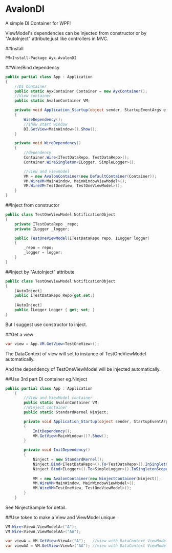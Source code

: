 # AvalonDI
A simple DI Container for WPF!

ViewModel's dependencies can be injected from constructor or by "AutoInject" attribute,just like controllers in MVC.

##Install
```  
PM>Install-Package Ayx.AvalonDI
```

##Wire/Bind dependency
```C#
public partial class App : Application
{
    //DI Container
    public static AyxContainer Container = new AyxContainer();
    //View container
    public static AvalonContainer VM;

    private void Application_Startup(object sender, StartupEventArgs e)
    {
        WireDependency();
        //show start window
        DI.GetView<MainWindow>().Show();
    }

    private void WireDependency()
    {
        //dependency
        Container.Wire<ITestDataRepo, TestDataRepo>();
        Container.WireSingleton<ILogger, SimpleLogger>();

        //view and viewmodel
        VM = new AvalonContainer(new DefaultContainer(Container));
        VM.WireVM<MainWindow, MainWindowViewModel>();
        VM.WireVM<TestOneView, TestOneViewModel>();
    }
}
```
##Inject from constructor
```C#
public class TestOneViewModel:NotificationObject
{
    private ITestDataRepo _repo;
    private ILogger _logger;

    public TestOneViewModel(ITestDataRepo repo, ILogger logger)
    {
        _repo = repo;
        _logger = logger;
    }
}
```

##Inject by "AutoInject" attribute
```C#
public class TestOneViewModel:NotificationObject
{
    [AutoInject]
    public ITestDataRepo Repo{get;set;}
    
    [AutoInject]
    public ILogger Logger { get; set; }
}
```
But I suggest use constructor to inject.

##Get a view
```C#
var view = App.VM.GetView<TestOneView>();
```
The DataContext of view will set to instance of TestOneViewModel automatically.

And the dependency of TestOneViewModel will be injected automatically.

##Use 3rd part DI container eg.Ninject
```C#
public partial class App : Application
    {
        //View and ViewModel container
        public static AvalonContainer VM;
        //Ninject container
        public static StandardKernel Ninject;

        private void Application_Startup(object sender, StartupEventArgs e)
        {
            InitDependency();
            VM.GetView<MainWindow>()?.Show();
        }

        private void InitDependency()
        {
            Ninject = new StandardKernel();
            Ninject.Bind<ITestDataRepo>().To<TestDataRepo>().InSingletonScope();
            Ninject.Bind<ILogger>().To<SimpleLogger>().InSingletonScope();
            
            VM = new AvalonContainer(new NinjectContainer(Ninject));
            VM.WireVM<MainWindow, MainWindowViewModel>();
            VM.WireVM<TestOneView, TestOneViewModel>();
        }
    }
```
See NinjectSample for detail.

##Use token to make a View and ViewModel unique
```C#
VM.Wire<ViewA,ViewModelA>("A");
VM.Wire<ViewA,ViewModelAA>("AA");

var viewA = VM.GetView<ViewA>("A");   //view with DataContext ViewModelA
var viewAA = VM.GetView<ViewA>("AA"); //view with DataContext ViewModelAA
```
